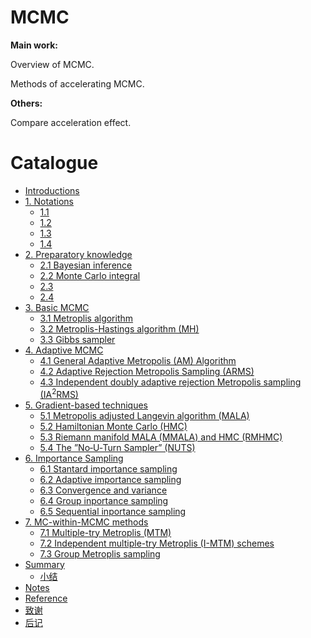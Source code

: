# MCMC
**Main work:**

Overview of MCMC.

Methods of accelerating MCMC.

**Others:**

Compare acceleration effect.

# Catalogue

  * [Introductions](README.md)
  * [1. Notations](ch0/not-preface.md)
      * [1.1](ch0/RepSearchPractice.md)
      * [1.2](ch0/RepTaskBasic.md)
      * [1.3](ch0/RepTaskAdvanced.md)
      * [1.4](ch0/handbook.md)
  * [2. Preparatory knowledge](ch1/README.md)
      * [2.1 Bayesian inference](ch0/RepSearchPractice.md)
      * [2.2 Monte Carlo integral](ch1/RepTaskBasic.md)
      * [2.3](ch1/RepTaskAdvanced.md)
      * [2.4](ch1/handbook.md)
  * [3. Basic MCMC](ch2/README.md)
      * [3.1 Metroplis algorithm]([ch0/RepSearchPractice.md](https://github.com/MokouTIde/MCMC-accelerating.github.io/blob/master/3.1%20Metroplis%20algorithm.md))
      * [3.2 Metroplis-Hastings algorithm (MH)]([ch2/RepTaskBasic.md](https://github.com/MokouTIde/MCMC-accelerating.github.io/blob/master/3.2%20Metroplis-Hastings%20algorithm.md))
      * [3.3 Gibbs sampler]([ch2/RepTaskAdvanced.md](https://github.com/MokouTIde/MCMC-accelerating.github.io/blob/master/3.3%20Gibbs%20sampler.md))
  * [4. Adaptive MCMC](ch3/README.md)
      * [4.1 General Adaptive Metropolis (AM) Algorithm](https://mokoutide.github.io/4.1%20General%20Adaptive%20Metropolis%20(AM)%20Algorithm)
      * [4.2 Adaptive Rejection Metropolis Sampling (ARMS)](https://mokoutide.github.io/4.2%20Adaptive%20Rejection%20Metropolis%20Sampling%20(ARMS))
      * [4.3 Independent doubly adaptive rejection Metropolis sampling (IA$`^2`$RMS)](https://mokoutide.github.io/4.3%20Independent%20Doubly%20adaptive%20rejection%20Metropolis%20sampling%20(A$^2$RMS))
  * [5. Gradient-based techniques](ch4/README.md)
      * [5.1 Metropolis adjusted Langevin algorithm (MALA)](5.1%20Metropolis%20adjusted%20Langevin%20algorithm%20(MALA).md)
      * [5.2 Hamiltonian Monte Carlo (HMC)](5.2%20Hamiltonian%20Monte%20Carlo%20(HMC).md)
      * [5.3 Riemann manifold MALA (MMALA) and HMC (RMHMC)](5.3%20Riemann%20manifold%20MALA%20(MMALA)%20and%20HMC%20(RMHMC).md)
      * [5.4 The ”No‐U‐Turn Sampler” (NUTS)](5.4%20The%20”No‐U‐Turn%20Sampler”%20(NUTS).md)
  * [6. Importance Sampling](ch6/README.md)
      * [6.1 Stantard importance sampling](ch0/RepSearchPractice.md)
      * [6.2 Adaptive importance sampling](ch6/RepTaskBasic.md)
      * [6.3 Convergence and variance](ch6/RepTaskAdvanced.md)
      * [6.4 Group inportance sampling](ch6/handbook.md)
      * [6.5 Sequential inportance sampling]()
  * [7. MC-within-MCMC methods](ch6/README.md)
      * [7.1 Multiple-try Metroplis (MTM)](ch0/RepSearchPractice.md)
      * [7.2 Independent multiple-try Metroplis (I-MTM) schemes]()
      * [7.3 Group Metroplis sampling]()
  * [Summary](ch8/README.md)
      * [小结](ch8/handbook.md)
  * [Notes](ps/handbooks.md)
  * [Reference](ps/ref.md)
  * [致谢](ps/thanks.md)
  * [后记](no_end/postscript.md)  
